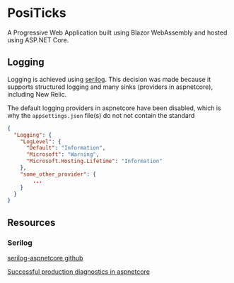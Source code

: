 # PosiTicks
A Progressive Web Application built using Blazor WebAssembly and hosted using ASP.NET Core.

## Logging
Logging is achieved using [serilog](https://serilog.net/).
This decision was made because it supports structured logging and many sinks (providers in aspnetcore), including New Relic.

The default logging providers in aspnetcore have been disabled, which is why the `appsettings.json` file(s) do not not contain the standard
```json
{
  "Logging": {
    "LogLevel": {
      "Default": "Information",
      "Microsoft": "Warning",
      "Microsoft.Hosting.Lifetime": "Information"
    },
    "some_other_provider": {
        ...
    }
  }
}
```

## Resources
### Serilog
[serilog-aspnetcore github](https://github.com/serilog/serilog-aspnetcore)

[Successful production diagnostics in aspnetcore](https://nblumhardt.com/2019/10/serilog-in-aspnetcore-3/)